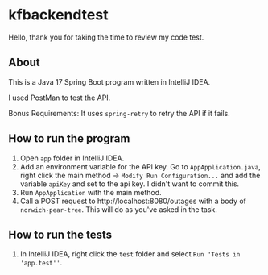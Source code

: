 # kfbackendtest

Hello, thank you for taking the time to review my code test.

## About

This is a Java 17 Spring Boot program written in IntelliJ IDEA.

I used PostMan to test the API.

Bonus Requirements: It uses `spring-retry` to retry the API if it fails.

## How to run the program

1. Open `app` folder in IntelliJ IDEA.
2. Add an environment variable for the API key. Go to `AppApplication.java`, right click the main method -> `Modify Run Configuration...` and add the variable `apiKey` and set to the api key. I didn't want to commit this.
3. Run `AppApplication` with the main method.
4. Call a POST request to http://localhost:8080/outages with a body of `norwich-pear-tree`. This will do as you've asked in the task.

## How to run the tests

1. In IntelliJ IDEA, right click the `test` folder and select `Run 'Tests in 'app.test''`.
